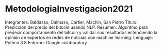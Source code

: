 # MetodologiaInvestigacion2021
Integrantes: Baldasso, Dalmaso, Cartier, Machin, San Pietro  Titulo: Predicción del precio del bitcoin usando NLP.  Resumen: Algoritmo para predecir comportamiento del bitcoin y validar sus resultados entendiendo la opinión de expertos en redes de noticias con machine learning.  Lenguaje: Python 3.8 Entorno: Google colaboratory
